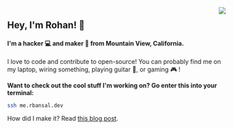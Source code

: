 <a href="#">
<img align="right" src="https://github-readme-stats.vercel.app/api?username=rohan-bansal&show_icons=true&hide_border=true&count_private=true&theme=dracula&hide=issues">
</a>

## Hey, I'm Rohan! 👋

#### I'm a hacker 💻 and maker :hammer: from Mountain View, California. 


I love to code and contribute to open-source! You can probably find me on my laptop, wiring something, playing guitar :guitar:, or gaming :video_game: !

**Want to check out the cool stuff I'm working on? Go enter this into your terminal:**
```bash
ssh me.rbansal.dev
```
How did I make it? Read [this blog post](https://blog.rbansal.dev/ssh-servers/).
